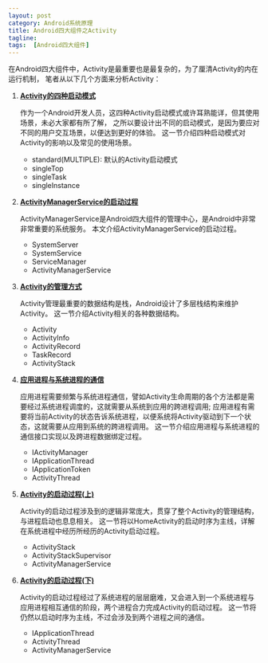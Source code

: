 ```yaml
---
layout: post
category: Android系统原理
title: Android四大组件之Activity
tagline:
tags:  [Android四大组件]
---
```


在Android四大组件中，Activity是最重要也是最复杂的，为了厘清Activity的内在运行机制，
笔者从以下几个方面来分析Activity：

1. **[Activity的四种启动模式](2016-01-21-Activity-LaunchMode)**

	作为一个Android开发人员，这四种Activity启动模式或许耳熟能详，但其使用场景，未必大家都有所了解，
  之所以要设计出不同的启动模式，是因为要应对不同的用户交互场景，以便达到更好的体验。
  这一节介绍四种启动模式对Activity的影响以及常见的使用场景。

	- standard(MULTIPLE): 默认的Activity启动模式
	- singleTop
	- singleTask
	- singleInstance

2. **[ActivityManagerService的启动过程](2016-07-15-AMS-LaunchProcess)**

	ActivityManagerService是Android四大组件的管理中心，是Android中非常非常重要的系统服务。
	本文介绍ActivityManagerService的启动过程。

	- SystemServer
	- SystemService
	- ServiceManager
	- ActivityManagerService

3. **[Activity的管理方式](2016-02-01-Activity-Maintenance)**

	Activity管理最重要的数据结构是栈，Android设计了多层栈结构来维护Activity。
	这一节介绍Activity相关的各种数据结构。

	- Activity
	- ActivityInfo
	- ActivityRecord
	- TaskRecord
	- ActivityStack

4. **[应用进程与系统进程的通信](2016-01-29-Activity-IPC)**

	应用进程需要频繁与系统进程通信，譬如Activity生命周期的各个方法都是需要经过系统进程调度的，这就需要从系统到应用的跨进程调用;
	应用进程有需要将当前Activity的状态告诉系统进程，以便系统将Activity驱动到下一个状态，这就需要从应用到系统的跨进程调用。
	这一节介绍应用进程与系统进程的通信接口实现以及跨进程数据绑定过程。

	- IActivityManager
	- IApplicationThread
	- IApplicationToken
	- ActivityThread

5. **[Activity的启动过程(上)](2016-07-29-Activity-LaunchProcess-Part1)**

	Activity的启动过程涉及到的逻辑非常庞大，贯穿了整个Activity的管理结构，与进程启动也息息相关。
	这一节将以HomeActivity的启动时序为主线，详解在系统进程中经历所经历的Activity启动过程。

	- ActivityStack
	- ActivityStackSupervisor
	- ActivityManagerService

6. **[Activity的启动过程(下)](2016-10-23-Activity-LaunchProcess-Part2)**

	Activity的启动过程经过了系统进程的层层磨难，又会进入到一个系统进程与应用进程相互通信的阶段，两个进程合力完成Activity的启动过程。
	这一节将仍然以启动时序为主线，不过会涉及到两个进程之间的通信。

	- IApplicationThread
	- ActivityThread
	- ActivityManagerService
